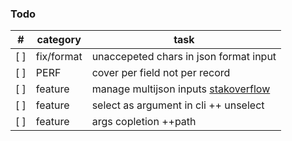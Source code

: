 ### Todo
| #         | category    |   task |
|------------------|-------|--------|
[ ] | fix/format | unaccepeted chars in json format input
[ ] | PERF       | cover per field not per record
[ ] | feature    | manage multijson inputs [stakoverflow](https://stackoverflow.com/questions/27907633/w-to-extract-multiple-json-objects-from-one-file)
[ ] | feature    | select as argument in cli ++ unselect
[ ] | feature    | args copletion ++path